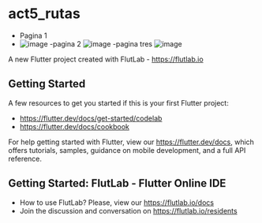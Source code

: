 # act5_rutas
- Pagina 1
- ![image](https://github.com/user-attachments/assets/bd95d571-1b91-4bf6-ae45-9422d8082d54)
-pagina 2
![image](https://github.com/user-attachments/assets/6ed949c9-7bfa-437a-9c55-759e9ed3edda)
-pagina tres
![image](https://github.com/user-attachments/assets/32e667c7-7c01-491d-b509-5ec1700c23e9)

A new Flutter project created with FlutLab - https://flutlab.io

## Getting Started

A few resources to get you started if this is your first Flutter project:

- https://flutter.dev/docs/get-started/codelab
- https://flutter.dev/docs/cookbook

For help getting started with Flutter, view our
https://flutter.dev/docs, which offers tutorials,
samples, guidance on mobile development, and a full API reference.

## Getting Started: FlutLab - Flutter Online IDE

- How to use FlutLab? Please, view our https://flutlab.io/docs
- Join the discussion and conversation on https://flutlab.io/residents
